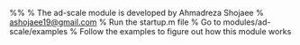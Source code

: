 %%
% The ad-scale module is developed by Ahmadreza Shojaee 
% ashojaee19@gmail.com
% Run the startup.m file
% Go to modules/ad-scale/examples
% Follow the examples to figure out how this module works
